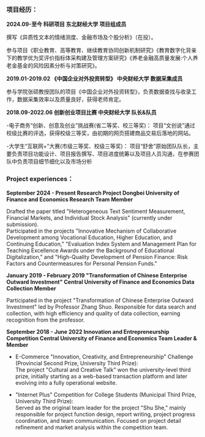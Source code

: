 ### **项目经历：**

**2024.09-至今 科研项目 东北财经大学 项目组成员**

撰写《异质性文本的情绪测度、金融市场及个股分析》（在投）。

参与项目《职业教育、高等教育、继续教育协同创新机制研究》《教育数字化背亲下的教学优为奖评价指标体采构建及管理方案研究》《养老金融高质量发展:个人养老金基金的风险因素分析与对策研究》。

**2019.01-2019.02 《中国企业对外投资转型》 中央财经大学 数据采集成员**

参与学院张硕教授团队的项目《中国企业对外投资转型》，负责数据查找与收录工作，数据采集效率以及质量良好，获得老师肯定。

**2018.09-2022.06 创新创业项目比赛 中央财经大学 队长&队员**

-电子商务“创新、创意及创业”挑战赛(省二等奖、校三等奖)：
项目“文创说”通过校级比赛的评选，获得校级三等奖，由初期的网页搭建商品交易后落地的网站。

-大学生“互联网+”大赛(市级三等奖、校级三等奖)：
项目“舒舍”原始团队队长，主要负责项目功能设计、项目报告撰写、项目进度统筹以及项目人员沟通，在参赛团队中负责项目细节细化以及市场分析

### **Project experiences：**  
**September 2024 - Present Research Project Dongbei University of Finance and Economics Research Team Member**

Drafted the paper titled "Heterogeneous Text Sentiment Measurement, Financial Markets, and Individual Stock Analysis" (currently under submission).  
Participated in the projects "Innovative Mechanism of Collaborative Development among Vocational Education, Higher Education, and Continuing Education," "Evaluation Index System and Management Plan for Teaching Excellence Awards under the Background of Educational Digitalization," and "High-Quality Development of Pension Finance: Risk Factors and Countermeasures for Personal Pension Funds."

**January 2019 - February 2019 "Transformation of Chinese Enterprise Outward Investment" Central University of Finance and Economics Data Collection Member**

Participated in the project "Transformation of Chinese Enterprise Outward Investment" led by Professor Zhang Shuo. Responsible for data search and collection, with high efficiency and quality of data collection, earning recognition from the professor.

**September 2018 - June 2022 Innovation and Entrepreneurship Competition Central University of Finance and Economics Team Leader & Member**

- E-Commerce "Innovation, Creativity, and Entrepreneurship" Challenge (Provincial Second Prize, University Third Prize):  
  The project "Cultural and Creative Talk" won the university-level third prize, initially starting as a web-based transaction platform and later evolving into a fully operational website.  

- "Internet Plus" Competition for College Students (Municipal Third Prize, University Third Prize):  
  Served as the original team leader for the project "Shu She," mainly responsible for project function design, report writing, project progress coordination, and team communication. Focused on project detail refinement and market analysis within the competition team. 

